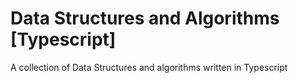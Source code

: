# Data Structures and Algorithms \[Typescript\]
A collection of Data Structures and algorithms written in Typescript